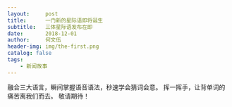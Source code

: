 ```yaml
---
layout:     post
title:      一门新的星际语即将诞生
subtitle:   三体星际语发布在即
date:       2018-12-01
author:     何文伍
header-img: img/the-first.png
catalog: false
tags:
    - 新闻故事
---
```



融合三大语言，瞬间掌握语音语法，秒速学会猜词会意。 
挥一挥手，让背单词的痛苦离我们而去。 
敬请期待！
